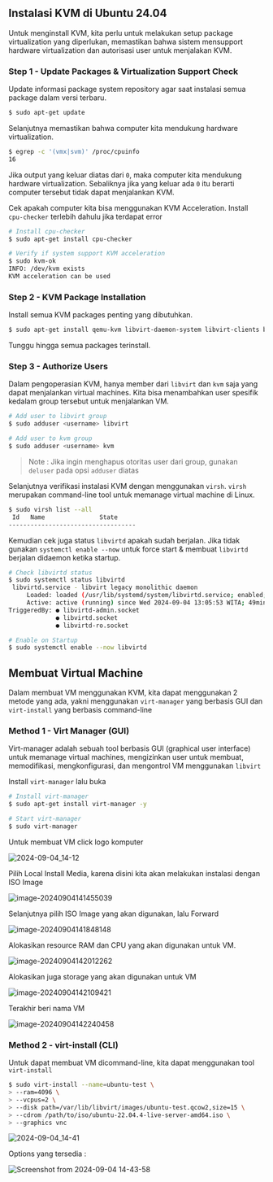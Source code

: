 ## Instalasi KVM di Ubuntu 24.04

Untuk menginstall KVM, kita perlu untuk melakukan setup package virtualization yang diperlukan, memastikan bahwa sistem mensupport hardware virtualization dan autorisasi user untuk menjalakan KVM.

### Step 1 - Update Packages & Virtualization Support Check

Update informasi package system repository agar saat instalasi semua package dalam versi terbaru.

```bash
$ sudo apt-get update
```

Selanjutnya memastikan bahwa computer kita mendukung hardware virtualization.

```bash
$ egrep -c '(vmx|svm)' /proc/cpuinfo
16
```

Jika output yang keluar diatas dari `0`, maka computer kita mendukung hardware virtualization. Sebaliknya jika yang keluar ada `0` itu berarti computer tersebut tidak dapat menjalankan KVM.

Cek apakah computer kita bisa menggunakan KVM Acceleration. Install `cpu-checker` terlebih dahulu jika terdapat error

```bash
# Install cpu-checker
$ sudo apt-get install cpu-checker

# Verify if system support KVM acceleration
$ sudo kvm-ok
INFO: /dev/kvm exists
KVM acceleration can be used
```

### Step 2 - KVM Package Installation

Install semua KVM packages penting yang dibutuhkan.

```bash
$ sudo apt-get install qemu-kvm libvirt-daemon-system libvirt-clients bridge-utils -y
```

Tunggu hingga semua packages terinstall.

### Step 3 - Authorize Users

Dalam pengoperasian KVM, hanya member dari `libvirt` dan `kvm` saja yang dapat menjalankan virtual machines. Kita bisa menambahkan user spesifik kedalam group tersebut untuk menjalankan VM.

```bash
# Add user to libvirt group
$ sudo adduser <username> libvirt

# Add user to kvm group
$ sudo adduser <username> kvm
```

> Note : Jika ingin menghapus otoritas user dari group, gunakan `deluser` pada opsi `adduser` diatas

Selanjutnya verifikasi instalasi KVM dengan menggunakan `virsh`. `virsh` merupakan command-line tool untuk memanage virtual machine di Linux.

```bash
$ sudo virsh list --all
 Id   Name               State
-----------------------------------
```

Kemudian cek juga status `libvirtd` apakah sudah berjalan. Jika tidak gunakan `systemctl enable --now` untuk force start & membuat `libvirtd` berjalan didaemon ketika startup.

```bash
# Check libvirtd status
$ sudo systemctl status libvirtd
 libvirtd.service - libvirt legacy monolithic daemon
     Loaded: loaded (/usr/lib/systemd/system/libvirtd.service; enabled; preset:>
     Active: active (running) since Wed 2024-09-04 13:05:53 WITA; 49min ago
TriggeredBy: ● libvirtd-admin.socket
             ● libvirtd.socket
             ● libvirtd-ro.socket

# Enable on Startup
$ sudo systemctl enable --now libvirtd
```

## Membuat Virtual Machine

Dalam membuat VM menggunakan KVM, kita dapat menggunakan 2 metode yang ada, yakni menggunakan `virt-manager` yang berbasis GUI dan `virt-install` yang berbasis command-line

### Method 1 - Virt Manager (GUI)

Virt-manager adalah sebuah tool berbasis GUI (graphical user interface) untuk memanage virtual machines, mengizinkan user untuk membuat, memodifikasi, mengkonfigurasi, dan mengontrol VM menggunakan `libvirt`

Install `virt-manager` lalu buka

```bash
# Install virt-manager
$ sudo apt-get install virt-manager -y

# Start virt-manager
$ sudo virt-manager
```


Untuk membuat VM click logo komputer

![2024-09-04_14-12](https://github.com/user-attachments/assets/26095eba-83fa-4826-b72f-d86380a2990b)


Pilih Local Install Media, karena disini kita akan melakukan instalasi dengan ISO Image

![image-20240904141455039](https://github.com/user-attachments/assets/5acea83c-8b1e-4c16-8914-97b9a55d9eaf)


Selanjutnya pilih ISO Image yang akan digunakan, lalu Forward

![image-20240904141848148](https://github.com/user-attachments/assets/c0ccfe76-2961-4735-9bbf-dc62d5a14f8b)


Alokasikan resource RAM dan CPU yang akan digunakan untuk VM.

![image-20240904142012262](https://github.com/user-attachments/assets/8944f0cb-edc0-42fa-af76-2d5c6b874f3f)


Alokasikan juga storage yang akan digunakan untuk VM

![image-20240904142109421](https://github.com/user-attachments/assets/4f4b866e-d207-4c33-a410-9a69a89fcfc2)


Terakhir beri nama VM

![image-20240904142240458](https://github.com/user-attachments/assets/de050be5-59be-4ebf-b953-90de5ac0ad87)


### Method 2 - virt-install (CLI)

Untuk dapat membuat VM dicommand-line, kita dapat menggunakan tool `virt-install`

```bash
$ sudo virt-install --name=ubuntu-test \
> --ram=4096 \
> --vcpus=2 \
> --disk path=/var/lib/libvirt/images/ubuntu-test.qcow2,size=15 \
> --cdrom /path/to/iso/ubuntu-22.04.4-live-server-amd64.iso \
> --graphics vnc
```

![2024-09-04_14-41](https://github.com/user-attachments/assets/88679d8f-732f-42df-b3e7-a02dc00771d3)

Options yang tersedia :

![Screenshot from 2024-09-04 14-43-58](https://github.com/user-attachments/assets/b378a974-fdcf-4646-8d8b-2edc2617bb36)



